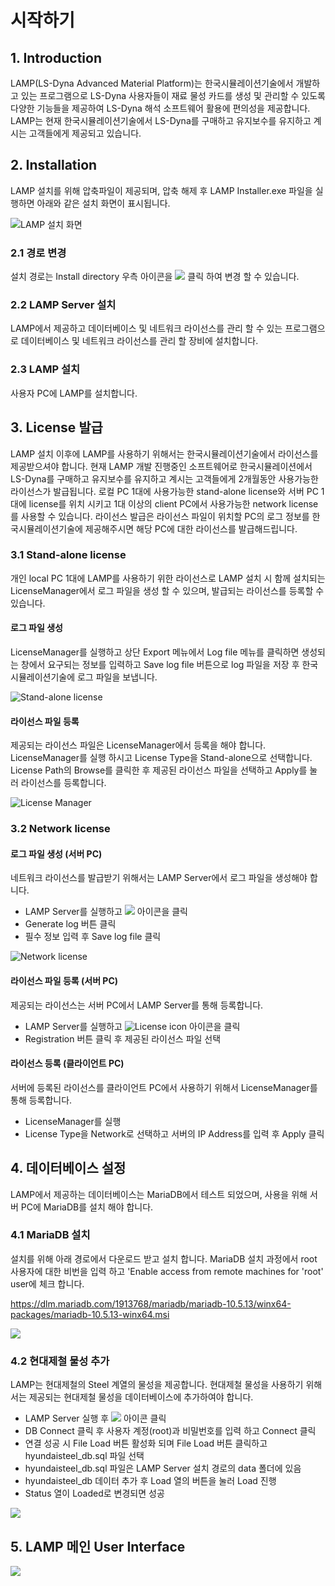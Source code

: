 # 시작하기

## 1. Introduction
LAMP(LS-Dyna Advanced Material Platform)는 한국시뮬레이션기술에서 개발하고 있는 프로그램으로 LS-Dyna 사용자들이 재료 물성 카드를 생성 및 관리할 수 있도록 다양한 기능들을 제공하여 LS-Dyna 해석 소프트웨어 활용에 편의성을 제공합니다. LAMP는 현재 한국시뮬레이션기술에서 LS-Dyna를 구매하고 유지보수를 유지하고 계시는 고객들에게 제공되고 있습니다.
## 2. Installation
LAMP 설치를 위해 압축파일이 제공되며, 압축 해제 후 LAMP Installer.exe 파일을 실행하면 아래와 같은 설치 화면이 표시됩니다.

![LAMP 설치 화면](images/LAMP0.png "LAMP 설치 화면")

### 2.1 경로 변경 
설치 경로는 Install directory 우측 아이콘을 ![](images/LAMP1.png) 클릭 하여 변경 할 수 있습니다.
### 2.2 LAMP Server 설치 
LAMP에서 제공하고 데이터베이스 및 네트워크 라이선스를 관리 할 수 있는 프로그램으로 데이터베이스 및 네트워크 라이선스를 관리 할 장비에 설치합니다. 
### 2.3 LAMP 설치 
사용자 PC에 LAMP를 설치합니다.

## 3. License 발급
LAMP 설치 이후에 LAMP를 사용하기 위해서는 한국시뮬레이션기술에서 라이선스를 제공받으셔야 합니다. 현재 LAMP 개발 진행중인 소프트웨어로 한국시뮬레이션에서 LS-Dyna를 구매하고 유지보수를 유지하고 계시는 고객들에게 2개월동안 사용가능한 라이선스가 발급됩니다. 로컬 PC 1대에 사용가능한 stand-alone license와 서버 PC 1대에 license를 위치 시키고 1대 이상의 client PC에서 사용가능한 network license를 사용할 수 있습니다. 라이선스 발급은 라이선스 파일이 위치할 PC의 로그 정보를 한국시뮬레이션기술에 제공해주시면 해당 PC에 대한 라이선스를 발급해드립니다.
### 3.1 Stand-alone license
개인 local PC 1대에 LAMP를 사용하기 위한 라이선스로 LAMP 설치 시 함께 설치되는 LicenseManager에서 로그 파일을 생성 할 수 있으며, 발급되는 라이선스를 등록할 수 있습니다. 

#### 로그 파일 생성
LicenseManager를 실행하고 상단 Export 메뉴에서 Log file 메뉴를 클릭하면 생성되는 창에서 요구되는 정보를 입력하고 Save log file 버튼으로 log 파일을 저장 후 한국시뮬레이션기술에 로그 파일을 보냅니다.

![Stand-alone license](images/LAMP2.png)

#### 라이선스 파일 등록
제공되는 라이선스 파일은 LicenseManager에서 등록을 해야 합니다. LicenseManager를 실행 하시고 License Type을 Stand-alone으로 선택합니다. License Path의 Browse를 클릭한 후 제공된 라이선스 파일을 선택하고 Apply를 눌러 라이선스를 등록합니다.

![License Manager](images/LAMP3.png)

### 3.2 Network license
#### 로그 파일 생성 (서버 PC)
네트워크 라이선스를 발급받기 위해서는 LAMP Server에서 로그 파일을 생성해야 합니다. 

- LAMP Server를 실행하고 ![](images/LAMP4.png) 아이콘을 클릭
- Generate log 버튼 클릭
- 필수 정보 입력 후 Save log file 클릭

![Network license](images/LAMP5.png)

#### 라이선스 파일 등록 (서버 PC)
제공되는 라이선스는 서버 PC에서 LAMP Server를 통해 등록합니다.

- LAMP Server를 실행하고 ![License icon](images/LAMP4.png) 아이콘을 클릭
- Registration 버튼 클릭 후 제공된 라이선스 파일 선택

#### 라이선스 등록 (클라이언트 PC)
서버에 등록된 라이선스를 클라이언트 PC에서 사용하기 위해서 LicenseManager를 통해 등록합니다.

- LicenseManager를 실행
- License Type을 Network로 선택하고 서버의 IP Address를 입력 후 Apply 클릭

## 4. 데이터베이스 설정
LAMP에서 제공하는 데이터베이스는 MariaDB에서 테스트 되었으며, 사용을 위해 서버 PC에 MariaDB를 설치 해야 합니다. 
### 4.1 MariaDB 설치
설치를 위해 아래 경로에서 다운로드 받고 설치 합니다. MariaDB 설치 과정에서 root 사용자에 대한 비번을 입력 하고 'Enable access from remote machines for 'root' user에 체크 합니다.

<https://dlm.mariadb.com/1913768/mariadb/mariadb-10.5.13/winx64-packages/mariadb-10.5.13-winx64.msi>

![](images/LAMP7.png)

### 4.2 현대제철 물성 추가
LAMP는 현대제철의 Steel 계열의 물성을 제공합니다. 현대제철 물성을 사용하기 위해서는 제공되는 현대제철 물성을 데이터베이스에 추가하여야 합니다.

- LAMP Server 실행 후 ![](images/LAMP8.jpg) 아이콘 클릭
- DB Connect 클릭 후 사용자 계정(root)과 비밀번호를 입력 하고 Connect 클릭
- 연결 성공 시 File Load 버튼 활성화 되며 File Load 버튼 클릭하고 hyundaisteel_db.sql 파일 선택 
- hyundaisteel_db.sql 파일은 LAMP Server 설치 경로의 data 폴더에 있음
- hyundaisteel_db 데이터 추가 후 Load 열의 버튼을 눌러 Load 진행
- Status 열이 Loaded로 변경되면 성공

![](images/LAMP6.png)

## 5. LAMP 메인 User Interface

![](images/LAMP9.png)